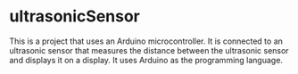 # ultrasonicSensor

This is a project that uses an Arduino microcontroller. It is connected to an ultrasonic sensor that measures the distance between the ultrasonic sensor and displays it on a display. It uses Arduino as the programming language.
